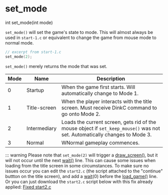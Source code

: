 # set_mode

<Prototype>int set_mode(int mode)</Prototype>

`set_mode()` will set the game's state to mode. This will almost always be used in `start-1.c` or equivalent to change the game from mouse mode to normal mode.

```c
// excerpt from start-1.c
set_mode(2);
```

`set_mode()` merely returns the mode that was set.

| Mode | Name         | Description                                                                                                                |
|------|--------------|----------------------------------------------------------------------------------------------------------------------------|
| 0    | Startup      | When the game first starts. Will automatically change to Mode 1.                                                           |
| 1    | Title-screen | When the player interacts with the title screen. Must receive DinkC command to go onto Mode 2.                             |
| 2    | Intermediary | Loads the current screen, gets rid of the mouse object if `set_keep_mouse()` was not set. Automatically changes to Mode 3. |
| 3    | Normal       | WNormal gameplay commences.                                                                                                |

::: warning
Please note that `set_mode(2)` will trigger a [draw_screen()](./draw-screen.md), but it will not occur until the next [wait()](./wait.md) line. This can cause some issues when loading from the title screen in some circumstances.
To make sure no issues occur you can edit the `start2.c` (the script attached to the "continue" buttton on the title screen), and add a [wait](./wait.md)(0) before the [load_game()](./load-game.md) line. 
Or you can just download the `start2.c` script below with this fix already applied:
[Fixed start2.c](https://drive.google.com/file/d/1ReazgS92v9hPHylhglIYIsoogk_O-CMP/view?usp=sharing)
